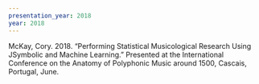 ```yaml
---
presentation_year: 2018
year: 2018
---
```


McKay, Cory. 2018. “Performing Statistical Musicological Research Using JSymbolic and Machine Learning.” Presented at the International Conference on the Anatomy of Polyphonic Music around 1500, Cascais, Portugal, June.
